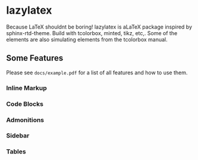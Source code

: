 # lazylatex
Because LaTeX shouldnt be boring!
lazylatex is aLaTeX package inspired by sphinx-rtd-theme. Build with tcolorbox, minted, tikz, etc,. Some of the elements are also simulating elements from the tcolorbox manual. 
## Some Features
Please see `docs/example.pdf` for a list of all features and how to use them.
### Inline Markup
### Code Blocks
### Admonitions
### Sidebar
### Tables

